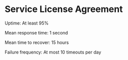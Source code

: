 # Service License Agreement

Uptime: At least 95%

Mean response time: 1 second

Mean time to recover: 15 hours

Failure frequency: At most 10 timeouts per day
